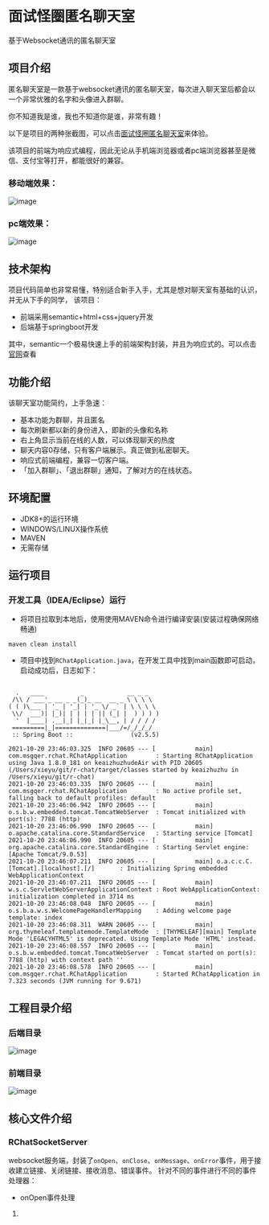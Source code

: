# 面试怪圈匿名聊天室
基于Websocket通讯的匿名聊天室

## 项目介绍
匿名聊天室是一款基于websocket通讯的匿名聊天室，每次进入聊天室后都会以一个非常优雅的名字和头像进入群聊。

你不知道我是谁，我也不知道你是谁，非常有趣！

以下是项目的两种张截图，可以点击[面试怪圈匿名聊天室](http://139.155.78.177:7788)来体验。

该项目的前端为响应式编程，因此无论从手机端浏览器或者pc端浏览器甚至是微信、支付宝等打开，都能很好的兼容。

### 移动端效果：
![image](https://user-images.githubusercontent.com/7221514/138122312-1329f8fd-f4a5-4132-9b7c-6717875ff5e8.png)
### pc端效果：
![image](https://user-images.githubusercontent.com/7221514/138122623-22c100b9-59d8-4e51-b447-b52e79cdacb7.png)


## 技术架构
项目代码简单也非常易懂，特别适合新手入手，尤其是想对聊天室有基础的认识，并无从下手的同学，
该项目：
- 前端采用semantic+html+css+jquery开发
- 后端基于springboot开发

其中，semantic一个极易快速上手的前端架构封装，并且为响应式的。可以点击[官网](https://semantic-ui.com/)查看

## 功能介绍
该聊天室功能简约，上手急速：
- 基本功能为群聊，并且匿名
- 每次刷新都以新的身份进入，即新的头像和名称
- 右上角显示当前在线的人数，可以体现聊天的热度
- 聊天内容0存储，只有客户端展示。真正做到私密聊天。
- 响应式前端编程，兼容一切客户端。
- 「加入群聊」、「退出群聊」通知，了解对方的在线状态。

## 环境配置
- JDK8+的运行环境
- WINDOWS/LINUX操作系统
- MAVEN
- 无需存储

## 运行项目
### 开发工具（IDEA/Eclipse）运行
- 将项目拉取到本地后，使用使用MAVEN命令进行编译安装(安装过程确保网络畅通)
```
maven clean install
```
- 项目中找到`RChatApplication.java`，在开发工具中找到main函数即可启动，启动成功后，日志如下：
```

  .   ____          _            __ _ _
 /\\ / ___'_ __ _ _(_)_ __  __ _ \ \ \ \
( ( )\___ | '_ | '_| | '_ \/ _` | \ \ \ \
 \\/  ___)| |_)| | | | | || (_| |  ) ) ) )
  '  |____| .__|_| |_|_| |_\__, | / / / /
 =========|_|==============|___/=/_/_/_/
 :: Spring Boot ::                (v2.5.5)

2021-10-20 23:46:03.325  INFO 20605 --- [           main] com.msgqer.rchat.RChatApplication        : Starting RChatApplication using Java 1.8.0_181 on keaizhuzhudeAir with PID 20605 (/Users/xieyu/git/r-chat/target/classes started by keaizhuzhu in /Users/xieyu/git/r-chat)
2021-10-20 23:46:03.335  INFO 20605 --- [           main] com.msgqer.rchat.RChatApplication        : No active profile set, falling back to default profiles: default
2021-10-20 23:46:06.942  INFO 20605 --- [           main] o.s.b.w.embedded.tomcat.TomcatWebServer  : Tomcat initialized with port(s): 7788 (http)
2021-10-20 23:46:06.990  INFO 20605 --- [           main] o.apache.catalina.core.StandardService   : Starting service [Tomcat]
2021-10-20 23:46:06.990  INFO 20605 --- [           main] org.apache.catalina.core.StandardEngine  : Starting Servlet engine: [Apache Tomcat/9.0.53]
2021-10-20 23:46:07.211  INFO 20605 --- [           main] o.a.c.c.C.[Tomcat].[localhost].[/]       : Initializing Spring embedded WebApplicationContext
2021-10-20 23:46:07.211  INFO 20605 --- [           main] w.s.c.ServletWebServerApplicationContext : Root WebApplicationContext: initialization completed in 3714 ms
2021-10-20 23:46:08.048  INFO 20605 --- [           main] o.s.b.a.w.s.WelcomePageHandlerMapping    : Adding welcome page template: index
2021-10-20 23:46:08.311  WARN 20605 --- [           main] org.thymeleaf.templatemode.TemplateMode  : [THYMELEAF][main] Template Mode 'LEGACYHTML5' is deprecated. Using Template Mode 'HTML' instead.
2021-10-20 23:46:08.557  INFO 20605 --- [           main] o.s.b.w.embedded.tomcat.TomcatWebServer  : Tomcat started on port(s): 7788 (http) with context path ''
2021-10-20 23:46:08.578  INFO 20605 --- [           main] com.msgqer.rchat.RChatApplication        : Started RChatApplication in 7.323 seconds (JVM running for 9.671)

```


## 工程目录介绍
### 后端目录
![image](https://user-images.githubusercontent.com/7221514/138259846-529a932c-61b7-4df2-a37b-be6db8e16d59.png)
### 前端目录
![image](https://user-images.githubusercontent.com/7221514/138261874-2d34964a-1ce2-4c0d-9a42-d73309db4e55.png)


## 核心文件介绍

### RChatSocketServer
websocket服务端，封装了`onOpen`、`onClose`、`onMessage`、`onError`事件，用于接收建立链接、关闭链接、接收消息、错误事件。
针对不同的事件进行不同的事件处理器：
- onOpen事件处理
1. 

